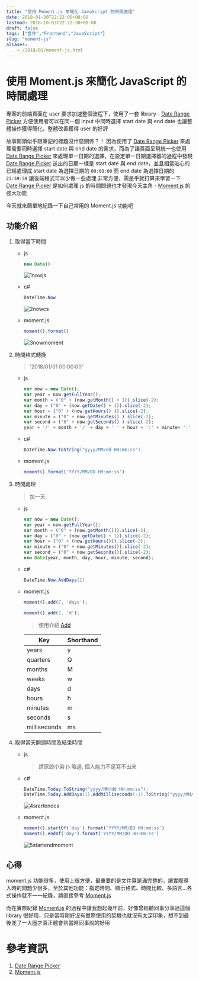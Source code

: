 ```yaml
---
title: "使用 Moment.js 來簡化 JavaScript 的時間處理"
date: 2018-01-20T22:22:00+08:00
lastmod: 2018-10-03T22:22:30+08:00
draft: false
tags: ["套件","Frontend","JavaScript"]
slug: "moment-js"
aliases:
    - /2018/01/moment-js.html
---
```

# 使用 Moment.js 來簡化 JavaScript 的時間處理
專案的前端頁面在 user 要求加速整個流程下，使用了一套 library - [Date Range Picker](http://www.daterangepicker.com/) 方便使用者可以在同一個 input 中同時選擇 start date 與 end date 也讓整體操作獲得簡化，整體改善獲得 user 的好評

故事開頭似乎跟筆記的標題沒什麼關係？！ 因為使用了 [Date Range Picker](http://www.daterangepicker.com/) 來處理需要同時選擇 start date 與 end date 的需求，而為了讓頁面呈現統一也使用 [Date Range Picker](http://www.daterangepicker.com/) 來處理單一日期的選擇，在設定單一日期選擇器的過程中發現 [Date Range Picker](http://www.daterangepicker.com/) 送出的日期一樣是 start date 與 end date，並且相當貼心的已經處理成 start date 為選擇日期的 `00:00:00` 而 end date 為選擇日期的 `23:59:59` 讓後端程式可以少做一些處理 非常方便，需是乎就打算來學習一下 [Date Range Picker](http://www.daterangepicker.com/) 是如何處理 js 的時間問題也才發現今天主角 - [Moment.js](https://momentjs.com/) 的強大功能

今天就來簡單地紀錄一下自己常用的 Moment.js 功能吧

## 功能介紹

1.  取得當下時間
    *   js

        ```js
        new Date()
        ```

        ![1nowjs](https://user-images.githubusercontent.com/3851540/35184288-9d60e682-fe2e-11e7-9790-b477dd7e7282.png)

    *   c#

        ```cs
        DateTime.Now
        ```

        ![2nowcs](https://user-images.githubusercontent.com/3851540/35184286-9d0d4e28-fe2e-11e7-9017-88243237b47e.png)

    *   moment.js

        ```js
        moment().format()
        ```
        
        ![3nowmoment](https://user-images.githubusercontent.com/3851540/35184287-9d377086-fe2e-11e7-87d5-b86140ee1978.png)

2.  時間格式轉換

    > '2018/01/01 00:00:00'

    *   js

        ```js
        var now = new Date();
        var year = now.getFullYear();
        var month = ("0" + (now.getMonth() + 1)).slice(-2);
        var day = ("0" + (now.getDate() + 1)).slice(-2);
        var hour = ("0" + (now.getHours() )).slice(-2);
        var minute = ("0" + now.getMinutes() ).slice(-2);
        var second = ("0" + now.getSeconds() ).slice(-2);
        year + '/' + month + '/' + day + ' ' + hour + ':' + minute+ ':' + second
        ```

    *   c#

        ```cs
        DateTime.Now.ToString("yyyy/MM/dd HH:mm:ss")
        ```
    *   moment.js

        ```js
        moment().format('YYYY/MM/DD HH:mm:ss')
        ```
3.  時間處理

    > 加一天

    *   js

        ```js
        var now = new Date();
        var year = now.getFullYear();
        var month = ("0" + (now.getMonth())).slice(-2);
        var day = ("0" + (now.getDate() + 1)).slice(-2);
        var hour = ("0" + (now.getHours())).slice(-2);
        var minute = ("0" + now.getMinutes()).slice(-2);
        var second = ("0" + now.getSeconds()).slice(-2);
        new Date(year, month, day, hour, minute, second);
        ```

    *   c#

        ```cs
        DateTime.Now.AddDays(1)
        ```
    *   moment.js

        ```js
        moment().add(7, 'days');
        ```

        ```js
        moment().add(7, 'd');
        ```
        
        > 使用介紹 [Add](https://momentjs.com/docs/#/manipulating/add/)

        |Key|Shorthand|
        |--- |--- |
        |years|y|
        |quarters|Q|
        |months|M|
        |weeks|w|
        |days|d|
        |hours|h|
        |minutes|m|
        |seconds|s|
        |milliseconds|ms|


4.  取得當天開頭時間及結束時間

    *   js

        > 請原諒小弟 js 略過, 個人能力不足寫不出來

    *   c#

        ```cs
        DateTime.Today.ToString("yyyy/MM/dd HH:mm:ss");
        DateTime.Today.AddDays(1).AddMilliseconds(-1).ToString("yyyy/MM/dd HH:mm:ss");
        ```

        ![4srartendcs](https://user-images.githubusercontent.com/3851540/35184399-09ca72a6-fe30-11e7-977a-180875c1945a.png)

    *   moment.js

        ```js
        moment().startOf('day').format('YYYY/MM/DD HH:mm:ss')
        moment().endOf('day').format('YYYY/MM/DD HH:mm:ss')
        ```

        ![5startendmoment](https://user-images.githubusercontent.com/3851540/35184400-09f4f102-fe30-11e7-89c1-51c106927ecf.png)

## 心得

moment.js 功能很多，使用上很方便，最重要的是文件算是滿完整的，讓實際導入時的問題少很多，至於其他功能：指定時間、顯示格式、時間比較、多語言...各式操作就不一一紀錄，請直接參考 [Moment.js](https://momentjs.com/)

而在實際紀錄 [Moment.js](https://momentjs.com/) 的過程中讓我想起幾年前，好像曾經聽同事分享過這個 library 很好用，只是當時剛好沒有實際使用的契機也就沒有太深印象，想不到最後兜了一大圈才真正體會到當時同事說的好用

# 參考資訊

1.  [Date Range Picker](http://www.daterangepicker.com/)
2.  [Moment.js](https://momentjs.com/)
